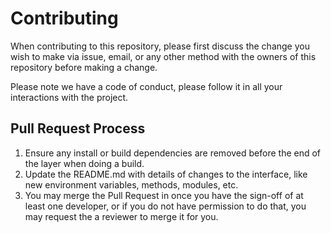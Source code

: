 # Contributing

When contributing to this repository, please first discuss the change you wish to make via issue,
email, or any other method with the owners of this repository before making a change. 

Please note we have a code of conduct, please follow it in all your interactions with the project.

## Pull Request Process

1. Ensure any install or build dependencies are removed before the end of the layer when doing a 
   build.
2. Update the README.md with details of changes to the interface, like new environment 
   variables, methods, modules, etc.
3. You may merge the Pull Request in once you have the sign-off of at least one developer, or if you 
   do not have permission to do that, you may request the a reviewer to merge it for you.
